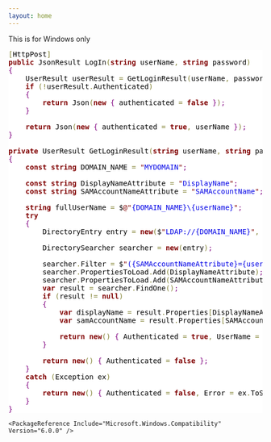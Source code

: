 ```yaml
---
layout: home
---
```


This is for Windows only

<pre style='color:#000000;background:#ffffff;'><span style='color:#808030; '>[</span>HttpPost<span style='color:#808030; '>]</span>
<span style='color:#800000; font-weight:bold; '>public</span> JsonResult LogIn<span style='color:#808030; '>(</span><span style='color:#800000; font-weight:bold; '>string</span> userName<span style='color:#808030; '>,</span> <span style='color:#800000; font-weight:bold; '>string</span> password<span style='color:#808030; '>)</span>
<span style='color:#800080; '>{</span>
    UserResult userResult <span style='color:#808030; '>=</span> GetLoginResult<span style='color:#808030; '>(</span>userName<span style='color:#808030; '>,</span> password<span style='color:#808030; '>)</span><span style='color:#800080; '>;</span>
    <span style='color:#800000; font-weight:bold; '>if</span> <span style='color:#808030; '>(</span><span style='color:#808030; '>!</span>userResult<span style='color:#808030; '>.</span>Authenticated<span style='color:#808030; '>)</span>
    <span style='color:#800080; '>{</span>
        <span style='color:#800000; font-weight:bold; '>return</span> Json<span style='color:#808030; '>(</span><span style='color:#800000; font-weight:bold; '>new</span> <span style='color:#800080; '>{</span> authenticated <span style='color:#808030; '>=</span> <span style='color:#800000; font-weight:bold; '>false</span> <span style='color:#800080; '>}</span><span style='color:#808030; '>)</span><span style='color:#800080; '>;</span>
    <span style='color:#800080; '>}</span>

    <span style='color:#800000; font-weight:bold; '>return</span> Json<span style='color:#808030; '>(</span><span style='color:#800000; font-weight:bold; '>new</span> <span style='color:#800080; '>{</span> authenticated <span style='color:#808030; '>=</span> <span style='color:#800000; font-weight:bold; '>true</span><span style='color:#808030; '>,</span> userName <span style='color:#800080; '>}</span><span style='color:#808030; '>)</span><span style='color:#800080; '>;</span>
<span style='color:#800080; '>}</span>

<span style='color:#800000; font-weight:bold; '>private</span> UserResult GetLoginResult<span style='color:#808030; '>(</span><span style='color:#800000; font-weight:bold; '>string</span> userName<span style='color:#808030; '>,</span> <span style='color:#800000; font-weight:bold; '>string</span> password<span style='color:#808030; '>)</span>
<span style='color:#800080; '>{</span>
    <span style='color:#800000; font-weight:bold; '>const</span> <span style='color:#800000; font-weight:bold; '>string</span> DOMAIN_NAME <span style='color:#808030; '>=</span> <span style='color:#800000; '>"</span><span style='color:#0000e6; '>MYDOMAIN</span><span style='color:#800000; '>"</span><span style='color:#800080; '>;</span>

    <span style='color:#800000; font-weight:bold; '>const</span> <span style='color:#800000; font-weight:bold; '>string</span> DisplayNameAttribute <span style='color:#808030; '>=</span> <span style='color:#800000; '>"</span><span style='color:#0000e6; '>DisplayName</span><span style='color:#800000; '>"</span><span style='color:#800080; '>;</span>
    <span style='color:#800000; font-weight:bold; '>const</span> <span style='color:#800000; font-weight:bold; '>string</span> SAMAccountNameAttribute <span style='color:#808030; '>=</span> <span style='color:#800000; '>"</span><span style='color:#0000e6; '>SAMAccountName</span><span style='color:#800000; '>"</span><span style='color:#800080; '>;</span>

    <span style='color:#800000; font-weight:bold; '>string</span> fullUserName <span style='color:#808030; '>=</span> $<span style='color:#800000; '>@"</span><span style='color:#0000e6; '>{DOMAIN_NAME}\{userName}</span><span style='color:#800000; '>"</span><span style='color:#800080; '>;</span>
    <span style='color:#800000; font-weight:bold; '>try</span>
    <span style='color:#800080; '>{</span>
        DirectoryEntry entry <span style='color:#808030; '>=</span> <span style='color:#800000; font-weight:bold; '>new</span><span style='color:#808030; '>(</span>$<span style='color:#800000; '>"</span><span style='color:#0000e6; '>LDAP://{DOMAIN_NAME}</span><span style='color:#800000; '>"</span><span style='color:#808030; '>,</span> fullUserName<span style='color:#808030; '>,</span> password<span style='color:#808030; '>)</span><span style='color:#800080; '>;</span>

        DirectorySearcher searcher <span style='color:#808030; '>=</span> <span style='color:#800000; font-weight:bold; '>new</span><span style='color:#808030; '>(</span>entry<span style='color:#808030; '>)</span><span style='color:#800080; '>;</span>

        searcher<span style='color:#808030; '>.</span>Filter <span style='color:#808030; '>=</span> $<span style='color:#800000; '>"</span><span style='color:#0000e6; '>({SAMAccountNameAttribute}={userName})</span><span style='color:#800000; '>"</span><span style='color:#800080; '>;</span>
        searcher<span style='color:#808030; '>.</span>PropertiesToLoad<span style='color:#808030; '>.</span>Add<span style='color:#808030; '>(</span>DisplayNameAttribute<span style='color:#808030; '>)</span><span style='color:#800080; '>;</span>
        searcher<span style='color:#808030; '>.</span>PropertiesToLoad<span style='color:#808030; '>.</span>Add<span style='color:#808030; '>(</span>SAMAccountNameAttribute<span style='color:#808030; '>)</span><span style='color:#800080; '>;</span>
        <span style='color:#800000; font-weight:bold; '>var</span> result <span style='color:#808030; '>=</span> searcher<span style='color:#808030; '>.</span>FindOne<span style='color:#808030; '>(</span><span style='color:#808030; '>)</span><span style='color:#800080; '>;</span>
        <span style='color:#800000; font-weight:bold; '>if</span> <span style='color:#808030; '>(</span>result <span style='color:#808030; '>!</span><span style='color:#808030; '>=</span> <span style='color:#800000; font-weight:bold; '>null</span><span style='color:#808030; '>)</span>
        <span style='color:#800080; '>{</span>
            <span style='color:#800000; font-weight:bold; '>var</span> displayName <span style='color:#808030; '>=</span> result<span style='color:#808030; '>.</span>Properties<span style='color:#808030; '>[</span>DisplayNameAttribute<span style='color:#808030; '>]</span><span style='color:#800080; '>;</span>
            <span style='color:#800000; font-weight:bold; '>var</span> samAccountName <span style='color:#808030; '>=</span> result<span style='color:#808030; '>.</span>Properties<span style='color:#808030; '>[</span>SAMAccountNameAttribute<span style='color:#808030; '>]</span><span style='color:#800080; '>;</span>

            <span style='color:#800000; font-weight:bold; '>return</span> <span style='color:#800000; font-weight:bold; '>new</span><span style='color:#808030; '>(</span><span style='color:#808030; '>)</span> <span style='color:#800080; '>{</span> Authenticated <span style='color:#808030; '>=</span> <span style='color:#800000; font-weight:bold; '>true</span><span style='color:#808030; '>,</span> UserName <span style='color:#808030; '>=</span> userName <span style='color:#800080; '>}</span><span style='color:#800080; '>;</span>
        <span style='color:#800080; '>}</span>

        <span style='color:#800000; font-weight:bold; '>return</span> <span style='color:#800000; font-weight:bold; '>new</span><span style='color:#808030; '>(</span><span style='color:#808030; '>)</span> <span style='color:#800080; '>{</span> Authenticated <span style='color:#808030; '>=</span> <span style='color:#800000; font-weight:bold; '>false</span> <span style='color:#800080; '>}</span><span style='color:#800080; '>;</span>
    <span style='color:#800080; '>}</span>
    <span style='color:#800000; font-weight:bold; '>catch</span> <span style='color:#808030; '>(</span>Exception ex<span style='color:#808030; '>)</span>
    <span style='color:#800080; '>{</span>
        <span style='color:#800000; font-weight:bold; '>return</span> <span style='color:#800000; font-weight:bold; '>new</span><span style='color:#808030; '>(</span><span style='color:#808030; '>)</span> <span style='color:#800080; '>{</span> Authenticated <span style='color:#808030; '>=</span> <span style='color:#800000; font-weight:bold; '>false</span><span style='color:#808030; '>,</span> Error <span style='color:#808030; '>=</span> ex<span style='color:#808030; '>.</span>ToString<span style='color:#808030; '>(</span><span style='color:#808030; '>)</span> <span style='color:#800080; '>}</span><span style='color:#800080; '>;</span>
    <span style='color:#800080; '>}</span>
<span style='color:#800080; '>}</span>
</pre>
<!--Created using ToHtml.com on 2021-11-22 21:20:53 UTC -->

```
<PackageReference Include="Microsoft.Windows.Compatibility" Version="6.0.0" />
```